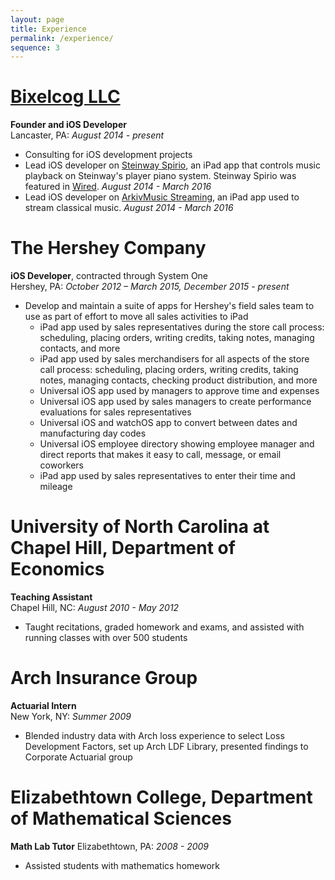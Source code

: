 ```yaml
---
layout: page
title: Experience
permalink: /experience/
sequence: 3
---
```


# [Bixelcog LLC](http://www.bixelcog.com)
**Founder and iOS Developer**  
Lancaster, PA: *August 2014 - present*

- Consulting for iOS development projects
- Lead iOS developer on [Steinway Spirio](https://itunes.apple.com/us/app/steinway-spirio/id942701332?mt=8), an iPad app that controls music playback on Steinway's player piano system. Steinway Spirio was featured in [Wired](http://www.wired.com/2015/04/steinways-new-piano-can-play-perfect-concerto/). *August 2014 - March 2016*
- Lead iOS developer on [ArkivMusic Streaming](https://itunes.apple.com/us/app/arkivmusic-streaming/id978481936?mt=8), an iPad app used to stream classical music.  *August 2014 - March 2016*

# The Hershey Company
**iOS Developer**, contracted through System One  
Hershey, PA: *October 2012 – March 2015, December 2015 - present*

- Develop and maintain a suite of apps for Hershey's field sales team to use as part of effort to move all sales activities to iPad
    - iPad app used by sales representatives during the store call process: scheduling, placing orders, writing credits, taking notes, managing contacts, and more
    - iPad app used by sales merchandisers for all aspects of the store call process: scheduling, placing orders, writing credits, taking notes, managing contacts, checking product distribution, and more
    - Universal iOS app used by managers to approve time and expenses
    - Universal iOS app used by sales managers to create performance evaluations for sales representatives  
    - Universal iOS and watchOS app to convert between dates and manufacturing day codes
    - Universal iOS employee directory showing employee manager and direct reports that makes it easy to call, message, or email coworkers
    - iPad app used by sales representatives to enter their time and mileage

# University of North Carolina at Chapel Hill, Department of Economics
**Teaching Assistant**  
Chapel Hill, NC: *August 2010 - May 2012*

- Taught recitations, graded homework and exams, and assisted with running classes with over 500 students

# Arch Insurance Group
**Actuarial Intern**  
New York, NY: *Summer 2009*

- Blended industry data with Arch loss experience to select Loss Development Factors, set up Arch LDF Library, presented findings to Corporate Actuarial group

# Elizabethtown College, Department of Mathematical Sciences
**Math Lab Tutor**
Elizabethtown, PA: *2008 - 2009*

- Assisted students with mathematics homework
